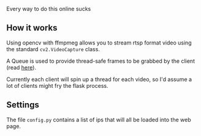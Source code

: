 Every way to do this online sucks

## How it works

Using opencv with ffmpmeg allows you to stream rtsp format video using the standard `cv2.VideoCapture` class.

A Queue is used to provide thread-safe frames to be grabbed by the client (read [here](https://docs.python.org/3/library/multiprocessing.html#pipes-and-queues)).

Currently each client will spin up a thread for each video, so I'd assume a lot of clients might fry the flask process.

## Settings

The file `config.py` contains a list of ips that will all be loaded into the web page.
